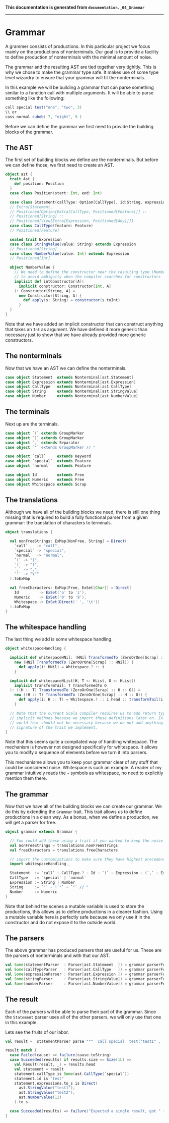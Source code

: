 **This documentation is generated from `documentation._04_Grammar`**

---
# Grammar

A grammer consists of productions. In this particular project we focus mainly on the
productions of nonterminals. Our goal is to provide a facility to define production
of nonterminals with the minimal amount of noise.

The grammar and the resulting AST are tied together very tighltly. This is why we
chose to make the grammar type safe. It makes use of some type level wizardry to
ensure that your grammar will fit the nonterminals.
 
In this example we will be building a grammar that can parse something similar to
a function call with multiple arguments. It will be able to parse something like
the following:

```scala
call special test("one", "two", 3)
\\ or
cass normal cubeb( 7, "eight", 9 )
```

Before we can define the grammar we first need to provide the building blocks of
the grammar.

## The AST

The first set of building blocks we define are the nonterminals. But before we can
define those, we first need to create an AST.
 
```scala
object ast {
  trait Ast {
    def position: Position
  }
  case class Position(start: Int, end: Int)

  case class Statement(callType: Option[CallType], id:String, expressions: View[Expression])
  // Extra[Statement,
  // Positioned[Option[Extra[CallType, Positioned[Feature]]] ::
  // Positioned[String] ::
  // Positioned[View[Extra[Expression, Positioned[Any]]]]
  case class CallType(feature: Feature)
  // Positioned[Feature]

  sealed trait Expression
  case class StringValue(value: String) extends Expression
  // Positioned[String]
  case class NumberValue(value: Int) extends Expression
  // Positioned[Int]

  object NumberValue {
    // We need to define the constructor near the resulting type (NumberValue in this case)
    // to avoid ambiguity when the compiler searches for constructors
    implicit def intConstructor[A](
      implicit constructor: Constructor[Int, A]
    ): Constructor[String, A] =
      new Constructor[String, A] {
        def apply(s: String) = constructor(s.toInt)
      }
  }
}
```
Note that we have added an implicit constructor that can construct anything that
takes an `Int` as argument. We have defined it more generic than necessary just to
show that we have already provided more generic constructors.

## The nonterminals

Now that we have an AST we can define the nonterminals.
 
```scala
case object Statement  extends Nonterminal[ast.Statement]
case object Expression extends Nonterminal[ast.Expression]
case object CallType   extends Nonterminal[ast.CallType]
case object String     extends Nonterminal[ast.StringValue]
case object Number     extends Nonterminal[ast.NumberValue]
```
## The terminals

Next up are the terminals.
 
```scala
case object `(` extends GroupMarker
case object `)` extends GroupMarker
case object `,` extends Separator
case object `"` extends GroupMarker // "

case object `call`     extends Keyword
case object `special`  extends Feature
case object `normal`   extends Feature

case object Id         extends Free
case object Numeric    extends Free
case object Whitespace extends Scrap
```
## The translations

Although we have all of the building blocks we need, there is still one thing
missing that is required to build a fully functional parser from a given
grammar: the translation of characters to terminals.
 
```scala
object translations {

  val nonFreeStrings: ExMap[NonFree, String] = Direct(
    `call`    -> "call",
    `special` -> "special",
    `normal`  -> "normal",
    `(` -> "(",
    `)` -> ")",
    `,` -> ",",
    `"` -> "\""
  ).toExMap

  val freeCharacters: ExMap[Free, ExSet[Char]] = Direct(
    Id         -> ExSet('a' to 'z'),
    Numeric    -> ExSet('0' to '9'),
    Whitespace -> ExSet(Direct(' ', '\t'))
  ).toExMap
}
```
## The whitespace handling

The last thing we add is some whitespace handling.
 
```scala
object whitespaceHandling {

  implicit def whitespaceHNil: (HNil TransformedTo (ZeroOrOne[Scrap] :: HNil)) =
    new (HNil TransformedTo (ZeroOrOne[Scrap] :: HNil)) {
      def apply(i: HNil) = Whitespace.? :: i
    }

  implicit def whitespaceHList[H, T <: HList, O <: HList](
    implicit transformTail: T TransformedTo O
  ): ((H :: T) TransformedTo (ZeroOrOne[Scrap] :: H :: O)) =
    new ((H :: T) TransformedTo (ZeroOrOne[Scrap] :: H :: O)) {
      def apply(i: H :: T) = Whitespace.? :: i.head :: transformTail(i.tail)
    }

  // Note that the current Scala compiler requires us to add return types to the
  // implicit methods because we import these definitions later on. In a perfect
  // world that should not be necessary because we do not add anything to the
  // signature of the trait we implement.
}
```
Note that this seems quite a compilated way of handling whitespace. The mechanism is
however not designed specifically for whitespace. It allows you to modify a sequence
of elements before we turn it into parsers.

This mechanisme allows you to keep your grammar clear of any stuff that could be
considered noise. Whitespace is such an example. A reader of my grammar intuitively
reads the `~` symbols as whitespace, no need to explicitly mention them there.

## The grammar

Now that we have all of the building blocks we can create our grammar. We do this by
extending the `Grammar` trait. This trait allows us to define productions in a clean
way. As a bonus, when we define a production, we will get a parser for free.
 
```scala
object grammar extends Grammar {

  // You could add these using a trait if you wanted to keep the noise out of the grammar
  val nonFreeStrings = translations.nonFreeStrings
  val freeCharacters = translations.freeCharacters

  // import the customizations to make sure they have highest precedence
  import whitespaceHandling._

  Statement  := `call` ~ CallType.? ~ Id ~ `(` ~ Expression ~ (`,` ~ Expression).* ~ `)`
  CallType   := `special` | `normal`
  Expression := String | Number
  String     := `"` ~ !`"` ~ `"` // "
  Number     := Numeric
}
```
Note that behind the scenes a mutable variable is used to store the productions, this
allows us to define productions in a cleaner fashion. Using a mutable variable here is
perfectly safe because we only use it in the constructor and do not expose it to the
outside world.

## The parsers

The above grammar has produced parsers that are useful for us. These are the parsers of
nonterminals and with that our AST.
 
```scala
val Some(statementParser  : Parser[ast.Statement  ]) = grammar parserFor Statement
val Some(callTypeParser   : Parser[ast.CallType   ]) = grammar parserFor CallType
val Some(expressionParser : Parser[ast.Expression ]) = grammar parserFor Expression
val Some(stringParser     : Parser[ast.StringValue]) = grammar parserFor String
val Some(numberParser     : Parser[ast.NumberValue]) = grammar parserFor Number
```
## The result

Each of the parsers will be able to parse their part of the grammar. Since the `Statement`
parser uses all of the other parsers, we will only use that one in this example.

Lets see the fruits of our labor.
 
```scala
val result =  statementParser parse """  call special  test("test1" ,  "test2",12) """

result match {
  case Failed(cause) => failure(cause.toString)
  case Succeeded(results) if results.size == Size(1L) =>
    val Result(result, _) = results.head
    val statement = result
    statement.callType is Some(ast.CallType(`special`))
    statement.id is "test"
    statement.expressions.to_s is Direct(
      ast.StringValue("test1"),
      ast.StringValue("test2"),
      ast.NumberValue(12)
    ).to_s

  case Succeeded(results) => failure("Expected a single result, got " + results.size + " results")
}
```
